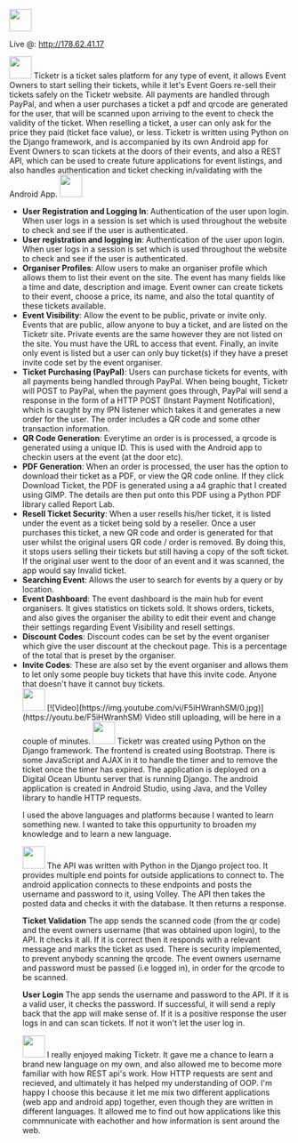 <img src="http://i.imgur.com/aMo4RaH.png" alt="" height="40" style="max-width:100%;">

Live @: http://178.62.41.17

<img src="http://i.imgur.com/VgxvuF9.png" alt="" height="40" style="max-width:100%;">
Ticketr is a ticket sales platform for any type of event, it allows Event Owners to start selling their tickets, while it let's Event Goers re-sell their tickets safely on the Ticketr website. All payments are handled through PayPal, and when a user purchases a ticket a pdf and qrcode are generated for the user, that will be scanned upon arriving to the event to check the validity of the ticket. When reselling a ticket, a user can only ask for the price they paid (ticket face value), or less. Ticketr is written using Python on the Django framework, and is accompanied by its own Android app for Event Owners to scan tickets at the doors of their events, and also a REST API, which can be used to create future applications for event listings, and also handles authentication and ticket checking in/validating with the Android App.


<img src="http://i.imgur.com/lDkJPBz.png" alt="" height="40" style="max-width:100%;">
<ul>
<li><strong>User Registration and Logging In</strong>: Authentication of the user upon login. When user logs in a session is set which is used throughout the website to check and see if the user is authenticated.</li>

<li><strong>User registration and logging in</strong>: Authentication of the user upon login. When user logs in a session is set which is used throughout the website to check and see if the user is authenticated.</li>

<li><strong>Organiser Profiles</strong>: Allow users to make an organiser profile which allows them to list their event on the site. The event has many fields like a time and date, description and image. Event owner can create tickets to their event, choose a price, its name, and also the total quantity of these tickets available.</li>

<li><strong>Event Visibility</strong>: Allow the event to be public, private or invite only. Events that are public, allow anyone to buy a ticket, and are listed on the Ticketr site. Private events are the same however they are not listed on the site. You must have the URL to access that event. Finally, an invite only event is listed but a user can only buy ticket(s) if they have a preset invite code set by the event organiser.</li>

<li><strong>Ticket Purchasing (PayPal)</strong>: Users can purchase tickets for events, with all payments being handled through PayPal. When being bought, Ticketr will POST to PayPal, when the payment goes through, PayPal will send a response in the form of a HTTP POST (Instant Payment Notification), which is caught by my IPN listener which takes it and generates a new order for the user. The order includes a QR code and some other transaction information.</li>

<li><strong>QR Code Generation</strong>: Everytime an order is is processed, a qrcode is generated using a unique ID. This is used with the Android app to checkin users at the event (at the door etc).</li>

<li><strong>PDF Generation</strong>: When an order is processed, the user has the option to download their ticket as a PDF, or view the QR code online. If they click Download Ticket, the PDF is generated using a a4 graphic that I created using GIMP. The details are then put onto this PDF using a Python PDF library called Report Lab.</li>

<li><strong>Resell Ticket Security</strong>: When a user resells his/her ticket, it is listed under the event as a ticket being sold by a reseller. Once a user purchases this ticket, a new QR code and order is generated for that user whilst the original users QR code / order is removed. By doing this, it stops users selling their tickets but still having a copy of the soft ticket. If the original user went to the door of an event and it was scanned, the app would say Invalid ticket.</li>

<li><strong>Searching Event</strong>: Allows the user to search for events by a query or by location.</li>

<li><strong>Event Dashboard</strong>: The event dashboard is the main hub for event organisers. It gives statistics on tickets sold. It shows orders, tickets, and also gives the organiser the ability to edit their event and change their settings regarding Event Visibility and resell settings.</li>

<li><strong>Discount Codes</strong>: Discount codes can be set by the event organiser which give the user discount at the checkout page. This is a percentage of the total that is preset by the organiser.</li>

<li><strong>Invite Codes</strong>: These are also set by the event organiser and allows them to let only some people buy tickets that have this invite code. Anyone that doesn't have it cannot buy tickets.</li>

<img src="http://i.imgur.com/R73gx5m.png" alt="" height="40" style="max-width:100%;">
[![Video](https://img.youtube.com/vi/F5iHWranhSM/0.jpg)](https://youtu.be/F5iHWranhSM)
Video still uploading, will be here in a couple of minutes.

<img src="http://i.imgur.com/k7XIEES.png" alt="" height="40" style="max-width:100%;">
Ticketr was created using Python on the Django framework. The frontend is created using Bootstrap. There is some JavaScript and AJAX in it to handle the timer and to remove the ticket once the timer has expired. The application is deployed on a Digital Ocean Ubuntu server that is running Django. The android application is created in Android Studio, using Java, and the Volley library to handle HTTP requests.

I used the above languages and platforms because I wanted to learn something new. I wanted to take this oppurtunity to broaden my knowledge and to learn a new language.

<img src="http://i.imgur.com/clM1Nld.png" alt="" height="40" style="max-width:100%;">
The API was written with Python in the Django project too. It provides multiple end points for outside applications to connect to. The android application connects to these endpoints and posts the username and password to it, using Volley. The API then takes the posted data and checks it with the database. It then returns a response.

<strong>Ticket Validation</strong>
The app sends the scanned code (from the qr code) and the event owners username (that was obtained upon login), to the API. It checks it all. If it is correct then it responds with a relevant message and marks the ticket as used. There is security implemented, to prevent anybody scanning the qrcode. The event owners username and password must be passed (i.e logged in), in order for the qrcode to be scanned.

<strong>User Login</strong>
The app sends the username and password to the API. If it is a valid user, it checks the password. If successful, it will send a reply back that the app will make sense of. If it is a positive response the user logs in and can scan tickets. If not it won't let the user log in.

<img src="http://i.imgur.com/XwhwIaC.png" alt="" height="40" style="max-width:100%;">
I really enjoyed making Ticketr. It gave me a chance to learn a brand new language on my own, and also allowed me to become more familiar with how REST api's work. How HTTP requests are sent and recieved, and ultimately it has helped my understanding of OOP. I'm happy I choose this because it let me mix two different applications (web app and android app) together, even though they are written in different languages. It allowed me to find out how applications like this commnunicate with eachother and how information is sent around the web.
